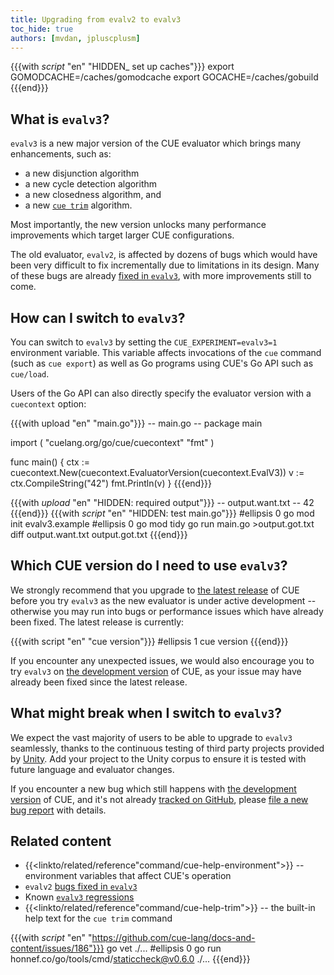 ```yaml
---
title: Upgrading from evalv2 to evalv3
toc_hide: true
authors: [mvdan, jpluscplusm]
---
```


{{{with _script_ "en" "HIDDEN_ set up caches"}}}
export GOMODCACHE=/caches/gomodcache
export GOCACHE=/caches/gobuild
{{{end}}}

## What is `evalv3`?

`evalv3` is a new major version of the CUE evaluator which brings many enhancements,
such as:

- a new disjunction algorithm
- a new cycle detection algorithm
- a new closedness algorithm, and
- a new [`cue trim`]({{<relref"docs/reference/command/cue-help-trim">}}) algorithm.

Most importantly, the new version unlocks many performance improvements which
target larger CUE configurations.

The old evaluator, `evalv2`, is affected by dozens of bugs which would have
been very difficult to fix incrementally due to limitations in its design. Many
of these bugs are already
[fixed in `evalv3`](https://github.com/cue-lang/cue/issues?q=is%3Aissue%20label%3Aevalv3-win),
with more improvements still to come.

## How can I switch to `evalv3`?

You can switch to `evalv3` by setting the `CUE_EXPERIMENT=evalv3=1` environment
variable. This variable affects invocations of the `cue` command (such as `cue
export`) as well as Go programs using CUE's Go API such as `cue/load`.

Users of the Go API can also directly specify the evaluator version with a
`cuecontext` option:

{{{with upload "en" "main.go"}}}
-- main.go --
package main

import (
	"cuelang.org/go/cue/cuecontext"
	"fmt"
)

func main() {
	ctx := cuecontext.New(cuecontext.EvaluatorVersion(cuecontext.EvalV3))
	v := ctx.CompileString("42")
	fmt.Println(v)
}
{{{end}}}

{{{with _upload_ "en" "HIDDEN: required output"}}}
-- output.want.txt --
42
{{{end}}}
{{{with _script_ "en" "HIDDEN: test main.go"}}}
#ellipsis 0
go mod init evalv3.example
#ellipsis 0
go mod tidy
go run main.go >output.got.txt
diff output.want.txt output.got.txt
{{{end}}}

## Which CUE version do I need to use `evalv3`?

We strongly recommend that you upgrade to
[the latest release]({{<relref"docs/introduction/installation">}})
of CUE before you try `evalv3` as the new evaluator is under active development
-- otherwise you may run into bugs or performance issues which have already
been fixed. The latest release is currently:

{{{with script "en" "cue version"}}}
#ellipsis 1
cue version
{{{end}}}

If you encounter any unexpected issues, we would also encourage you to try `evalv3` on
[the development version]({{<relref"docs/introduction/installation#development-version">}})
of CUE, as your issue may have already been fixed since the latest release.

## What might break when I switch to `evalv3`?

We expect the vast majority of users to be able to upgrade to `evalv3`
seamlessly, thanks to the continuous testing of third party projects
provided by [Unity](https://cuelabs.dev/unity/). Add your project to the
Unity corpus to ensure it is tested with future language and evaluator changes.

If you encounter a new bug which still happens with
[the development version]({{<relref"docs/introduction/installation">}}#install-from-source)
of CUE, and it's not already
[tracked on GitHub](https://github.com/cue-lang/cue/issues?q=is%3Aissue%20state%3Aopen%20label%3Aevalv3),
please [file a new bug report](https://github.com/cue-lang/cue/issues/new?template=bug_report.md)
with details.

## Related content

- {{<linkto/related/reference"command/cue-help-environment">}} -- environment variables that affect CUE's operation
- `evalv2` [bugs fixed in `evalv3`](https://github.com/cue-lang/cue/issues?q=is%3Aissue%20label%3Aevalv3-win)
- Known [`evalv3` regressions](https://github.com/cue-lang/cue/issues?q=is%3Aissue%20state%3Aopen%20label%3Aevalv3)
- {{<linkto/related/reference"command/cue-help-trim">}} -- the built-in help text for the `cue trim` command

{{{with _script_ "en" "https://github.com/cue-lang/docs-and-content/issues/186"}}}
go vet ./...
#ellipsis 0
go run honnef.co/go/tools/cmd/staticcheck@v0.6.0 ./...
{{{end}}}
